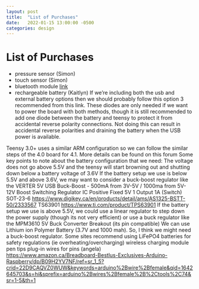 ```yaml
---
layout: post
title:  "List of Purchases"
date:   2022-01-15 13:00:00 -0500
categories: design
---
```

# List of Purchases
- pressure sensor (Simon)
- touch sensor (Simon)
- bluetooth module [link](https://www.amazon.ca/DSD-TECH-Wireless-Bluetooth-Transceiver/dp/B01FCQZ8VW/ref=sr_1_2_sspa?crid=1C07SB70WGVGG&keywords=Bluetooth+Transceiver+Module+HC-06&qid=1642629707&sprefix=bluetooth+transceiver+module+hc-06%2Caps%2C47&sr=8-2-spons&psc=1&spLa=ZW5jcnlwdGVkUXVhbGlmaWVyPUEyNjlGWkpNTU9KOEtaJmVuY3J5cHRlZElkPUEwNTM2ODE3MTRHUERSTkFJMkRNJmVuY3J5cHRlZEFkSWQ9QTA3NzY1NjYzVlBLWFNXRDVHVEtFJndpZGdldE5hbWU9c3BfYXRmJmFjdGlvbj1jbGlja1JlZGlyZWN0JmRvTm90TG9nQ2xpY2s9dHJ1ZQ==)
- rechargeable battery (Kaitlyn)
  If we’re including both the usb and external battery options then we should probably follow this option 3 recommended from this link. These diodes are only needed if we want to power the board with both methods, though it is still recommended to add one diode between the battery and teensy to protect it from accidental reverse polarity connections. Not doing this can result in accidental reverse polarities and draining the battery when the USB power is available.

Teensy 3.0+ uses a similar ARM configuration so we can follow the similar steps of the 4.0 board for 4.1. More details can be found on this forum
Some key points to note about the battery configuration that we need:
The voltage does not go above 5.5V and the teensy will start browning out and shutting down below a battery voltage of 3.6V
If the battery setup we use is below 5.5V and above 3.6V, we may want to consider a buck-boost regulator like the VERTER 5V USB Buck-Boost - 500mA from 3V-5V / 1000ma from 5V-12V
Boost Switching Regulator IC Positive Fixed 5V 1 Output 1A (Switch) SOT-23-6 https://www.digikey.ca/en/products/detail/ams/AS1325-BSTT-50/2333567
TS63901 https://www.ti.com/product/TPS63901
If the battery setup we use is above 5.5V, we could use a linear regulator to step down the power supply (though its not very efficient) or use a buck regulator like the MPM3610 5V Buck Converter Breakout (its pin compatible)
We can use Lithium ion Polymer Battery (3.7V and 1000 mah). So, I think we might need a buck-boost regulator.
Some sites recommend using LiFePO4 batteries for safety regulations (ie overheating/overcharging) 
wireless charging module
pen tips 
plug-in wires for pins (angela)
https://www.amazon.ca/Breadboard-Bestlus-Exclusives-Arduino-Raspberry/dp/B09H2YV7NF/ref=sr_1_5?crid=22D9CAQVZ0WUW&keywords=arduino%2Bwire%2Bfemale&qid=1642645703&s=hi&sprefix=arduino%2Bwires%2Bfemale%2B%2Ctools%2C74&sr=1-5&th=1
